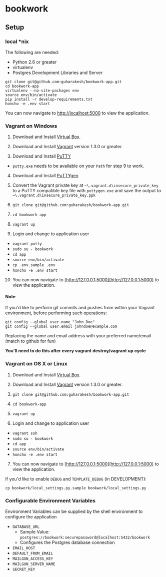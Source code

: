 # bookwork

## Setup

### local \*nix

The following are needed:
  - Python 2.6 or greater
  - virtualenv
  - Postgres Development Libraries and Server

```
git clone git@github.com:guharakesh/bookwork-app.git
cd bookwork-app
virtualenv --no-site-packages env
source env/bin/activate
pip install -r develop-requirements.txt
honcho -e .env start
```

You can now navigate to [http://localhost:5000](http://localhost:5000) to view the application.

### Vagrant on Windows

1. Download and Install [Virtual Box](https://www.virtualbox.org/wiki/Downloads).

2. Download and Install [Vagrant](http://downloads.vagrantup.com/) version 1.3.0 or greater.

3. Download and Install [PuTTY](http://www.chiark.greenend.org.uk/~sgtatham/putty/download.html)
  - `putty.exe` needs to be available on your `Path` for step 9 to work.

4. Download and Install [PuTTYgen](http://www.chiark.greenend.org.uk/~sgtatham/putty/download.html)

5. Convert the Vagrant private key at `~\.vagrant.d\insecure_private_key` to a PuTTY compatible key file with `puttygen.exe` and save the output to `~\.vagrant.d\insecure_private_key.ppk`

6. `git clone git@github.com:guharakesh/bookwork-app.git`

7. `cd bookwork-app`

8. `vagrant up`

9. Login and change to application user
  - `vagrant putty` 
  - `sudo su - bookwork`
  - `cd app`
  - `source env/bin/activate`
  - `cp .env.sample .env`
  - `honcho -e .env start`

10. You can now navigate to [http://127.0.0.1:5000](http://127.0.0.1:5000) to view the application.

#### Note

If you'd like to perform git commits and pushes from within your Vagrant environment, before performing such operations:

```
git config --global user.name "John Doe"
git config --global user.email johndoe@example.com
```

Replacing the name and email address with your preferred name/email (match to github for fun)

**You'll need to do this after every vagrant destroy/vagrant up cycle**

### Vagrant on OS X or Linux

1. Download and Install [Virtual Box](https://www.virtualbox.org/wiki/Downloads).

2. Download and Install [Vagrant](http://downloads.vagrantup.com/) version 1.3.0 or greater.

3. `git clone git@github.com:guharakesh/bookwork-app.git`

4. `cd bookwork-app`

5. `vagrant up`

6. Login and change to application user

  - `vagrant ssh`
  - `sudo su - bookwork`
  - `cd app`
  - `source env/bin/activate`
  - `honcho -e .env start`

7. You can now navigate to [http://127.0.0.1:5000](http://127.0.0.1:5000) to view the application.

If you'd like to enable `DEBUG` and `TEMPLATE_DEBUG` (in DEVELOPMENT):

    cp bookwork/local_settings.py.sample bookwork/local_settings.py

### Configurable Environment Variables

Environment Variables can be supplied by the shell environment to configure the application

* `DATABASE_URL`
    - Sample Value: `postgres://bookwork:securepassword@localhost:5432/bookwork`
    - Configures the Postgres database connection
* `EMAIL_HOST`
* `DEFAULT_FROM_EMAIL`
* `MAILGUN_ACCESS_KEY`
* `MAILGUN_SERVER_NAME`
* `SECRET_KEY`
